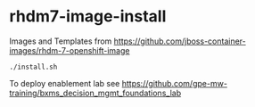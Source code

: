# rhdm7-image-install 

Images and Templates from https://github.com/jboss-container-images/rhdm-7-openshift-image

````
./install.sh
````

To deploy enablement lab see https://github.com/gpe-mw-training/bxms_decision_mgmt_foundations_lab
